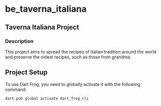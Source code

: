 # be_taverna_italiana

## Taverna Italiana Project

### Description

This project aims to spread the recipes of Italian tradition around the world and preserve the oldest recipes, such as those from grandma.

## Project Setup

To use Dart Frog, you need to globally activate it with the following command:

```bash
dart pub global activate dart_frog_cli
